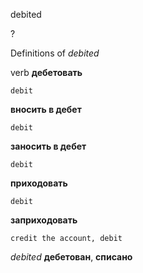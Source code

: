 debited

?


Definitions of _debited_

verb
**дебетовать**

    debit
**вносить в дебет**

    debit
**заносить в дебет**

    debit
**приходовать**

    debit
**заприходовать**

    credit the account, debit

_debited_
**дебетован**, **списано**